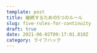 ```yaml
---
template: post
title: 継続するための5つのルール
slug: five-rules-for-continuity
draft: true
date: 2021-06-02T09:17:01.810Z
category: ライフハック
---
```

## 